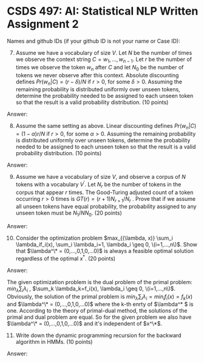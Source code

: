 # CSDS 497: AI: Statistical NLP  Written Assignment 2

Names and github IDs (if your github ID is not your name or Case ID):
 
7.	Assume we have a vocabulary of size $V$. Let $N$ be the number of times we observe the context string $C=w_1,…,w_{n-1}$. Let $r$ be the number of times we observe the token $w_n$ after $C$ and let $N_0$ be the number of tokens we never observe after this context. Absolute discounting defines $Pr(w_n | C)=(r−\delta)/N$ if $r > 0$, for some $\delta > 0$. Assuming the remaining probability is distributed uniformly over unseen tokens, determine the probability needed to be assigned to each unseen token so that the result is a valid probability distribution. (10 points)

Answer:

8.	Assume the same setting as above. Linear discounting defines $Pr(w_n | C)=(1−\alpha)r/N$ if $r > 0$, for some $\alpha > 0$. Assuming the remaining probability is distributed uniformly over unseen tokens, determine the probability needed to be assigned to each unseen token so that the result is a valid probability distribution. (10 points)

Answer:

9.	Assume we have a vocabulary of size $V$, and observe a corpus of $N$ tokens with a vocabulary $V^\prime$. Let $N_r$ be the number of tokens in the corpus that appear $r$ times. The Good-Turing adjusted count of a token occurring $r > 0$ times is $GT(r)=(r+1)N_{r+1}/N_r$ . Prove that if we assume all unseen tokens have equal probability, the probability assigned to any unseen token must be $N_1/NN_0$. (20 points)

Answer:

10.	Consider the optimization problem $max_{(\lambda, x)} \sum_i \lambda_if_i(x),  \sum_i \lambda_i=1, \lambda_i \geq 0, \(i=1,…,n\)$. Show that $\lambda^\* = (0,…,0,1,0,…0)$ is always a feasible optimal solution regardless of the optimal $x^*$. (20 points)

Answer:

The given optimization problem is the dual problem of the primal problem: $min_{\lambda} \sum_i \lambda_i$ ,  $\sum_k \lambda_k=f_i(x), \lambda_i \geq 0, \(i=1,…,n\)$. Obviously, the solution of the primal problem is $min_{\lambda} \sum_i \lambda_i = min_{i} f_i(x) = f_k(x)$ and $\lambda^\* = (0,…,0,1,0,…0)$ where the k-th enrty of $\lambda^\* $ is one. According to the theory of primal-dual method, the solutions of the primal and dual problem are equal. So for the given problem we also have $\lambda^\* = (0,…,0,1,0,…0)$ and it's independent of $x^\*$.

11.	Write down the dynamic programming recursion for the backward algorithm in HMMs. (10 points)

Answer: 

